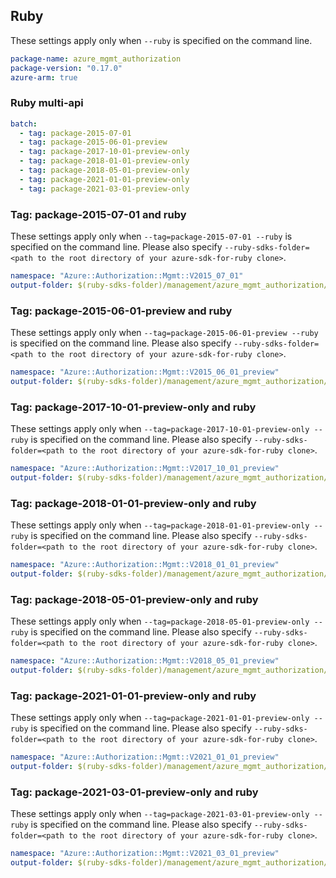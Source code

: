 ## Ruby

These settings apply only when `--ruby` is specified on the command line.

``` yaml
package-name: azure_mgmt_authorization
package-version: "0.17.0"
azure-arm: true
```

### Ruby multi-api

``` yaml $(ruby) && $(multiapi)
batch:
  - tag: package-2015-07-01
  - tag: package-2015-06-01-preview
  - tag: package-2017-10-01-preview-only
  - tag: package-2018-01-01-preview-only
  - tag: package-2018-05-01-preview-only
  - tag: package-2021-01-01-preview-only
  - tag: package-2021-03-01-preview-only
```

### Tag: package-2015-07-01 and ruby

These settings apply only when `--tag=package-2015-07-01 --ruby` is specified on the command line.
Please also specify `--ruby-sdks-folder=<path to the root directory of your azure-sdk-for-ruby clone>`.

``` yaml $(tag) == 'package-2015-07-01' && $(ruby)
namespace: "Azure::Authorization::Mgmt::V2015_07_01"
output-folder: $(ruby-sdks-folder)/management/azure_mgmt_authorization/lib
```

### Tag: package-2015-06-01-preview and ruby

These settings apply only when `--tag=package-2015-06-01-preview --ruby` is specified on the command line.
Please also specify `--ruby-sdks-folder=<path to the root directory of your azure-sdk-for-ruby clone>`.

``` yaml $(tag) == 'package-2015-06-01-preview' && $(ruby)
namespace: "Azure::Authorization::Mgmt::V2015_06_01_preview"
output-folder: $(ruby-sdks-folder)/management/azure_mgmt_authorization/lib
```

### Tag: package-2017-10-01-preview-only and ruby

These settings apply only when `--tag=package-2017-10-01-preview-only --ruby` is specified on the command line.
Please also specify `--ruby-sdks-folder=<path to the root directory of your azure-sdk-for-ruby clone>`.

``` yaml $(tag) == 'package-2017-10-01-preview-only' && $(ruby)
namespace: "Azure::Authorization::Mgmt::V2017_10_01_preview"
output-folder: $(ruby-sdks-folder)/management/azure_mgmt_authorization/lib
```

### Tag: package-2018-01-01-preview-only and ruby

These settings apply only when `--tag=package-2018-01-01-preview-only --ruby` is specified on the command line.
Please also specify `--ruby-sdks-folder=<path to the root directory of your azure-sdk-for-ruby clone>`.

``` yaml $(tag) == 'package-2018-01-01-preview-only' && $(ruby)
namespace: "Azure::Authorization::Mgmt::V2018_01_01_preview"
output-folder: $(ruby-sdks-folder)/management/azure_mgmt_authorization/lib
```


### Tag: package-2018-05-01-preview-only and ruby

These settings apply only when `--tag=package-2018-05-01-preview-only --ruby` is specified on the command line.
Please also specify `--ruby-sdks-folder=<path to the root directory of your azure-sdk-for-ruby clone>`.

``` yaml $(tag) == 'package-2018-05-01-preview-only' && $(ruby)
namespace: "Azure::Authorization::Mgmt::V2018_05_01_preview"
output-folder: $(ruby-sdks-folder)/management/azure_mgmt_authorization/lib
```

### Tag: package-2021-01-01-preview-only and ruby

These settings apply only when `--tag=package-2021-01-01-preview-only --ruby` is specified on the command line.
Please also specify `--ruby-sdks-folder=<path to the root directory of your azure-sdk-for-ruby clone>`.

``` yaml $(tag) == 'package-2021-01-01-preview-only' && $(ruby)
namespace: "Azure::Authorization::Mgmt::V2021_01_01_preview"
output-folder: $(ruby-sdks-folder)/management/azure_mgmt_authorization/lib
```

### Tag: package-2021-03-01-preview-only and ruby

These settings apply only when `--tag=package-2021-03-01-preview-only --ruby` is specified on the command line.
Please also specify `--ruby-sdks-folder=<path to the root directory of your azure-sdk-for-ruby clone>`.

``` yaml $(tag) == 'package-2021-03-01-preview-only' && $(ruby)
namespace: "Azure::Authorization::Mgmt::V2021_03_01_preview"
output-folder: $(ruby-sdks-folder)/management/azure_mgmt_authorization/lib
```
